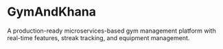 # GymAndKhana
A production-ready microservices-based gym management platform with real-time features, streak tracking, and equipment management.

